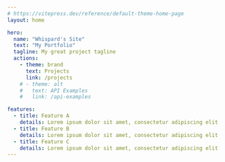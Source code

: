 ```yaml
---
# https://vitepress.dev/reference/default-theme-home-page
layout: home

hero:
  name: "Whispard's Site"
  text: "My Portfolio"
  tagline: My great project tagline
  actions:
    - theme: brand
      text: Projects
      link: /projects
    # - theme: alt
    #   text: API Examples
    #   link: /api-examples

features:
  - title: Feature A
    details: Lorem ipsum dolor sit amet, consectetur adipiscing elit
  - title: Feature B
    details: Lorem ipsum dolor sit amet, consectetur adipiscing elit
  - title: Feature C
    details: Lorem ipsum dolor sit amet, consectetur adipiscing elit
---
```


